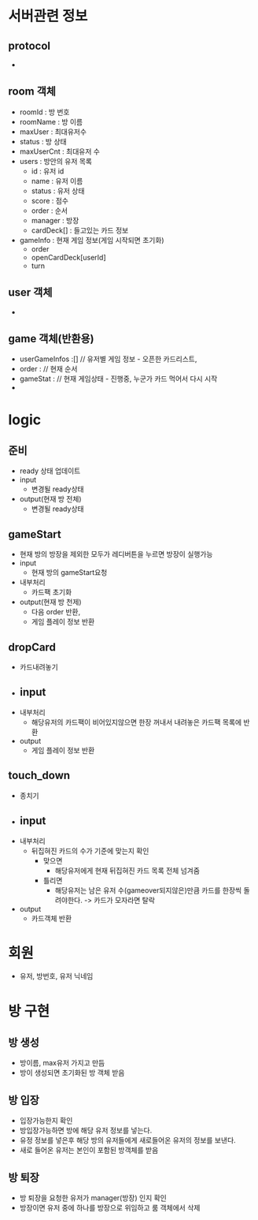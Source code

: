 # 서버관련 정보 
## protocol
- 
## room 객체
- roomId        : 방 번호
- roomName      : 방 이름 
- maxUser       : 최대유저수
- status        : 방 상태
- maxUserCnt    : 최대유저 수
- users         : 방안의 유저 목록
    - id           : 유저 id
    - name         : 유저 이름
    - status       : 유저 상태
    - score        : 점수
    - order        : 순서
    - manager      : 방장
    - cardDeck[]   : 들고있는 카드 정보      
- gameInfo          : 현재 게임 정보(게임 시작되면 초기화)
    - order
    - openCardDeck[userId] 
    - turn 

 
## user 객체
- 

## game 객체(반환용)
- userGameInfos :[] // 유저별 게임 정보 - 오픈한 카드리스트, 
- order  :  // 현재 순서
- gameStat : // 현재 게임상태 - 진행중, 누군가 카드 먹어서 다시 시작
- 

# logic
## 준비 
- ready 상태 업데이트 
- input
    - 변경될 ready상태
- output(현재 방 전체) 
    - 변경될 ready상태
## gameStart
- 현재 방의 방장을 제외한 모두가 레디버튼을 누르면 방장이 실행가능
- input 
    - 현재 방의 gameStart요청
- 내부처리 
    - 카드팩 초기화
- output(현재 방 천제)
    - 다음 order 반환,
    - 게임 플레이 정보 반환
## dropCard
- 카드내려놓기
- input 
    - 
- 내부처리
    - 해당유저의 카드팩이 비어있지않으면 한장 꺼내서 내려놓은 카드팩 목록에 반환
- output
    - 게임 플레이 정보 반환
## touch_down
- 종치기
- input 
    - 
- 내부처리 
    - 뒤집혀진 카드의 수가 기준에 맞는지 확인
        - 맞으면
            - 해당유저에게 현재 뒤집혀진 카드 목록 전체 넘겨줌
        - 틀리면
            - 해당유저는 남은 유저 수(gameover되지않은)만큼 카드를 한장씩 돌려야한다. -> 카드가 모자라면 탈락
- output
    - 카드객체 반환
# 회원 
- 유저, 방번호, 유저 닉네임

# 방 구현
## 방 생성
- 방이름, max유저 가지고 만듬
- 방이 생성되면 초기화된 방 객체 받음

## 방 입장
- 입장가능한지 확인
- 방입장가능하면 방에 해당 유저 정보를 넣는다.
- 유정 정보를 넣은후 해당 방의 유저들에게 새로들어온 유저의 정보를 보낸다.
- 새로 들어온 유저는 본인이 포함된 방객체를 받음

## 방 퇴장
- 방 퇴장을 요청한 유저가 manager(방장) 인지 확인
- 방장이면 유저 중에 하나를 방장으로 위임하고 룸 객체에서 삭제






